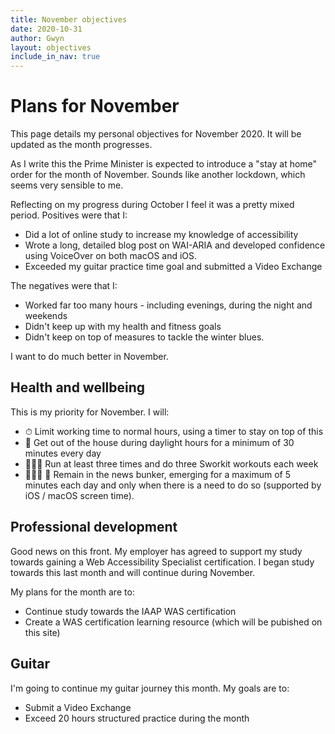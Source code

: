 ```yaml
---
title: November objectives
date: 2020-10-31
author: Gwyn
layout: objectives
include_in_nav: true
---
```


# Plans for November

This page details my personal objectives for November 2020. It will be updated as the month progresses. 

As I write this the Prime Minister is expected to introduce a "stay at home" order for the month of November. Sounds like another lockdown, which seems very sensible to me.

Reflecting on my progress during October I feel it was a pretty mixed period. Positives were that I:

* Did a lot of online study to increase my knowledge of accessibility
* Wrote a long, detailed blog post on WAI-ARIA and developed confidence using VoiceOver on both macOS and iOS. 
* Exceeded my guitar practice time goal and submitted a Video Exchange

The negatives were that I: 

* Worked far too many hours - including evenings, during the night and weekends
* Didn't keep up with my health and fitness goals 
* Didn't keep on top of measures to tackle the winter blues. 

I want to do much better in November.

## Health and wellbeing

This is my priority for November. I will:

* ⏱ Limit working time to normal hours, using a timer to stay on top of this
* 🍁 Get out of the house during daylight hours for a minimum of 30 minutes every day
* 🏃🏽‍♂️ Run at least three times and do three Sworkit workouts each week
* 🙅🏽‍♂️ 📰 Remain in the news bunker, emerging for a maximum of 5 minutes each day and only when there is a need to do so (supported by iOS / macOS screen time).

## Professional development

Good news on this front. My employer has agreed to support my study towards gaining a Web Accessibility Specialist certification. I began study towards this last month and will continue during November.

My plans for the month are to: 

* Continue study towards the IAAP WAS certification
* Create a WAS certification learning resource (which will be pubished on this site)

## Guitar

I'm going to continue my guitar journey this month. My goals are to: 

* Submit a Video Exchange
* Exceed 20 hours structured practice during the month
